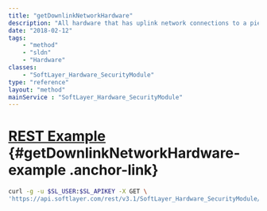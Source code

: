 ```yaml
---
title: "getDownlinkNetworkHardware"
description: "All hardware that has uplink network connections to a piece of hardware."
date: "2018-02-12"
tags:
    - "method"
    - "sldn"
    - "Hardware"
classes:
    - "SoftLayer_Hardware_SecurityModule"
type: "reference"
layout: "method"
mainService : "SoftLayer_Hardware_SecurityModule"
---
```


# [REST Example](#getDownlinkNetworkHardware-example) <a href="/article/rest/"><i class="fas fa-question"></i></a> {#getDownlinkNetworkHardware-example .anchor-link} 
```bash
curl -g -u $SL_USER:$SL_APIKEY -X GET \
'https://api.softlayer.com/rest/v3.1/SoftLayer_Hardware_SecurityModule/{SoftLayer_Hardware_SecurityModuleID}/getDownlinkNetworkHardware'
```
